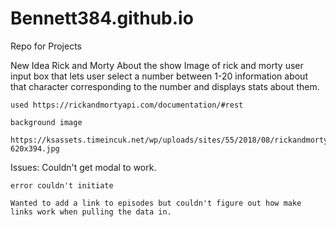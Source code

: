# Bennett384.github.io
Repo for Projects


<!--             My First App
Use a Brewery API to let users search for breweries
Users can search by city, state, or type
The result of the search will show up on the screen underneath the user input box
User can select favorite breweries and add them to a favorites list -->

New Idea Rick and Morty
	About the show
	Image of rick and morty
	user input box that lets user select a number between 1-20
	information about that character corresponding to the number and displays stats about them.


	used https://rickandmortyapi.com/documentation/#rest

	background image 

	https://ksassets.timeincuk.net/wp/uploads/sites/55/2018/08/rickandmorty-620x394.jpg


Issues: 
	Couldn't get modal to work. 

	error couldn't initiate 

	Wanted to add a link to episodes but couldn't figure out how make links work when pulling the data in.
